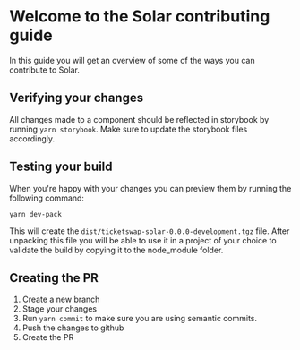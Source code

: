 # Welcome to the Solar contributing guide

In this guide you will get an overview of some of the ways you can contribute to Solar.

## Verifying your changes

All changes made to a component should be reflected in storybook by running `yarn storybook`. Make sure to update the storybook files accordingly.

## Testing your build

When you're happy with your changes you can preview them by running the following command:

```
yarn dev-pack
```

This will create the `dist/ticketswap-solar-0.0.0-development.tgz` file.
After unpacking this file you will be able to use it in a project of your choice to validate the build by copying it to the node_module folder.

## Creating the PR

1. Create a new branch
2. Stage your changes
3. Run `yarn commit` to make sure you are using semantic commits.
4. Push the changes to github
5. Create the PR
